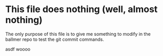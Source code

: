 # This file does nothing (well, almost nothing)

The only purpose of this file is to give me something to modify in the ballmer repo to test the git commit commands. 

asdf
woooo
